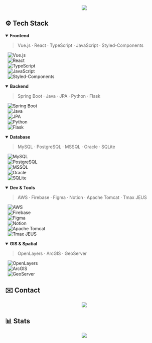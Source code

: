 <div align="center">
  <img src="https://capsule-render.vercel.app/api?type=waving&color=gradient&height=200&section=header&text=🤩Welcome%20to%20Jinwoo's%20GitLab🤩&fontSize=40&fontColor=random&fontAlign=50&fontAlignY=40" />
</div>

## ⚙️ Tech Stack

<details open>
<summary><strong>Frontend</strong></summary>

> Vue.js · React · TypeScript · JavaScript · Styled-Components

&nbsp;&nbsp;![Vue.js](https://img.shields.io/badge/Vue.js-000000?style=flat&logo=vuedotjs&logoColor=white)  
&nbsp;&nbsp;![React](https://img.shields.io/badge/React-000000?style=flat&logo=react&logoColor=white)  
&nbsp;&nbsp;![TypeScript](https://img.shields.io/badge/TypeScript-000000?style=flat&logo=typescript&logoColor=white)  
&nbsp;&nbsp;![JavaScript](https://img.shields.io/badge/JavaScript-000000?style=flat&logo=javascript&logoColor=white)  
&nbsp;&nbsp;![Styled-Components](https://img.shields.io/badge/Styled--Components-000000?style=flat&logo=styledcomponents&logoColor=white)

</details>

<details open>
<summary><strong>Backend</strong></summary>

> Spring Boot · Java · JPA · Python · Flask

&nbsp;&nbsp;![Spring Boot](https://img.shields.io/badge/SpringBoot-000000?style=flat&logo=springboot&logoColor=white)  
&nbsp;&nbsp;![Java](https://img.shields.io/badge/Java-000000?style=flat&logo=openjdk&logoColor=white)  
&nbsp;&nbsp;![JPA](https://img.shields.io/badge/JPA-000000?style=flat&logo=hibernate&logoColor=white)  
&nbsp;&nbsp;![Python](https://img.shields.io/badge/Python-000000?style=flat&logo=python&logoColor=white)  
&nbsp;&nbsp;![Flask](https://img.shields.io/badge/Flask-000000?style=flat&logo=flask&logoColor=white)

</details>

<details open>
<summary><strong>Database</strong></summary>

> MySQL · PostgreSQL · MSSQL · Oracle · SQLite

&nbsp;&nbsp;![MySQL](https://img.shields.io/badge/MySQL-000000?style=flat&logo=mysql&logoColor=white)  
&nbsp;&nbsp;![PostgreSQL](https://img.shields.io/badge/PostgreSQL-000000?style=flat&logo=postgresql&logoColor=white)  
&nbsp;&nbsp;![MSSQL](https://img.shields.io/badge/MSSQL-000000?style=flat&logo=microsoftsqlserver&logoColor=white)  
&nbsp;&nbsp;![Oracle](https://img.shields.io/badge/Oracle-000000?style=flat&logo=oracle&logoColor=white)  
&nbsp;&nbsp;![SQLite](https://img.shields.io/badge/SQLite-000000?style=flat&logo=sqlite&logoColor=white)

</details>

<details open>
<summary><strong>Dev & Tools</strong></summary>

> AWS · Firebase · Figma · Notion · Apache Tomcat · Tmax JEUS

&nbsp;&nbsp;![AWS](https://img.shields.io/badge/AWS-000000?style=flat&logo=amazonaws&logoColor=white)  
&nbsp;&nbsp;![Firebase](https://img.shields.io/badge/Firebase-000000?style=flat&logo=firebase&logoColor=white)  
&nbsp;&nbsp;![Figma](https://img.shields.io/badge/Figma-000000?style=flat&logo=figma&logoColor=white)  
&nbsp;&nbsp;![Notion](https://img.shields.io/badge/Notion-000000?style=flat&logo=notion&logoColor=white)  
&nbsp;&nbsp;![Apache Tomcat](https://img.shields.io/badge/Tomcat-000000?style=flat&logo=apachetomcat&logoColor=white)  
&nbsp;&nbsp;![Tmax JEUS](https://img.shields.io/badge/Tmax--JEUS-000000?style=flat&logoColor=white)

</details>

<details open>
<summary><strong>GIS & Spatial</strong></summary>

> OpenLayers · ArcGIS · GeoServer

&nbsp;&nbsp;![OpenLayers](https://img.shields.io/badge/OpenLayers-000000?style=flat&logo=OpenLayers&logoColor=white)  
&nbsp;&nbsp;![ArcGIS](https://img.shields.io/badge/ArcGIS-000000?style=flat&logo=ArcGIS&logoColor=white)  
&nbsp;&nbsp;![GeoServer](https://img.shields.io/badge/GeoServer-000000?style=flat&logo=GeoServer&logoColor=white)

</details>

## ✉️ Contact

<div align="center">
  <a href="mailto:jinwoo1004@kakao.com">
    <img src="https://img.shields.io/badge/KakaoMail-000000?style=flat&logo=gmail&logoColor=white" />
  </a>
</div>

## 📊 Stats

<div align="center">
  <img src="https://github-readme-stats.vercel.app/api/top-langs/?username=jinwoo1004&layout=compact&theme=graywhite&title_color=000000&text_color=000000&bg_color=ffffff" />
</div>
